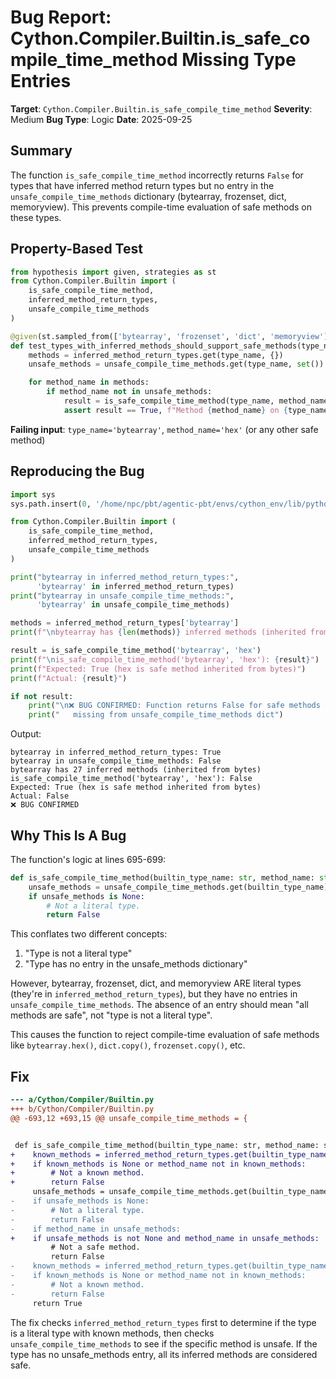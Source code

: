 # Bug Report: Cython.Compiler.Builtin.is_safe_compile_time_method Missing Type Entries

**Target**: `Cython.Compiler.Builtin.is_safe_compile_time_method`
**Severity**: Medium
**Bug Type**: Logic
**Date**: 2025-09-25

## Summary

The function `is_safe_compile_time_method` incorrectly returns `False` for types that have inferred method return types but no entry in the `unsafe_compile_time_methods` dictionary (bytearray, frozenset, dict, memoryview). This prevents compile-time evaluation of safe methods on these types.

## Property-Based Test

```python
from hypothesis import given, strategies as st
from Cython.Compiler.Builtin import (
    is_safe_compile_time_method,
    inferred_method_return_types,
    unsafe_compile_time_methods
)

@given(st.sampled_from(['bytearray', 'frozenset', 'dict', 'memoryview']))
def test_types_with_inferred_methods_should_support_safe_methods(type_name):
    methods = inferred_method_return_types.get(type_name, {})
    unsafe_methods = unsafe_compile_time_methods.get(type_name, set())

    for method_name in methods:
        if method_name not in unsafe_methods:
            result = is_safe_compile_time_method(type_name, method_name)
            assert result == True, f"Method {method_name} on {type_name} should be safe"
```

**Failing input**: `type_name='bytearray'`, `method_name='hex'` (or any other safe method)

## Reproducing the Bug

```python
import sys
sys.path.insert(0, '/home/npc/pbt/agentic-pbt/envs/cython_env/lib/python3.13/site-packages')

from Cython.Compiler.Builtin import (
    is_safe_compile_time_method,
    inferred_method_return_types,
    unsafe_compile_time_methods
)

print("bytearray in inferred_method_return_types:",
      'bytearray' in inferred_method_return_types)
print("bytearray in unsafe_compile_time_methods:",
      'bytearray' in unsafe_compile_time_methods)

methods = inferred_method_return_types['bytearray']
print(f"\nbytearray has {len(methods)} inferred methods (inherited from bytes)")

result = is_safe_compile_time_method('bytearray', 'hex')
print(f"\nis_safe_compile_time_method('bytearray', 'hex'): {result}")
print(f"Expected: True (hex is safe method inherited from bytes)")
print(f"Actual: {result}")

if not result:
    print("\n❌ BUG CONFIRMED: Function returns False for safe methods on types")
    print("   missing from unsafe_compile_time_methods dict")
```

Output:
```
bytearray in inferred_method_return_types: True
bytearray in unsafe_compile_time_methods: False
bytearray has 27 inferred methods (inherited from bytes)
is_safe_compile_time_method('bytearray', 'hex'): False
Expected: True (hex is safe method inherited from bytes)
Actual: False
❌ BUG CONFIRMED
```

## Why This Is A Bug

The function's logic at lines 695-699:

```python
def is_safe_compile_time_method(builtin_type_name: str, method_name: str):
    unsafe_methods = unsafe_compile_time_methods.get(builtin_type_name)
    if unsafe_methods is None:
        # Not a literal type.
        return False
```

This conflates two different concepts:
1. "Type is not a literal type"
2. "Type has no entry in the unsafe_methods dictionary"

However, bytearray, frozenset, dict, and memoryview ARE literal types (they're in `inferred_method_return_types`), but they have no entries in `unsafe_compile_time_methods`. The absence of an entry should mean "all methods are safe", not "type is not a literal type".

This causes the function to reject compile-time evaluation of safe methods like `bytearray.hex()`, `dict.copy()`, `frozenset.copy()`, etc.

## Fix

```diff
--- a/Cython/Compiler/Builtin.py
+++ b/Cython/Compiler/Builtin.py
@@ -693,12 +693,15 @@ unsafe_compile_time_methods = {


 def is_safe_compile_time_method(builtin_type_name: str, method_name: str):
+    known_methods = inferred_method_return_types.get(builtin_type_name)
+    if known_methods is None or method_name not in known_methods:
+        # Not a known method.
+        return False
     unsafe_methods = unsafe_compile_time_methods.get(builtin_type_name)
-    if unsafe_methods is None:
-        # Not a literal type.
-        return False
-    if method_name in unsafe_methods:
+    if unsafe_methods is not None and method_name in unsafe_methods:
         # Not a safe method.
         return False
-    known_methods = inferred_method_return_types.get(builtin_type_name)
-    if known_methods is None or method_name not in known_methods:
-        # Not a known method.
-        return False
     return True
```

The fix checks `inferred_method_return_types` first to determine if the type is a literal type with known methods, then checks `unsafe_compile_time_methods` to see if the specific method is unsafe. If the type has no unsafe_methods entry, all its inferred methods are considered safe.